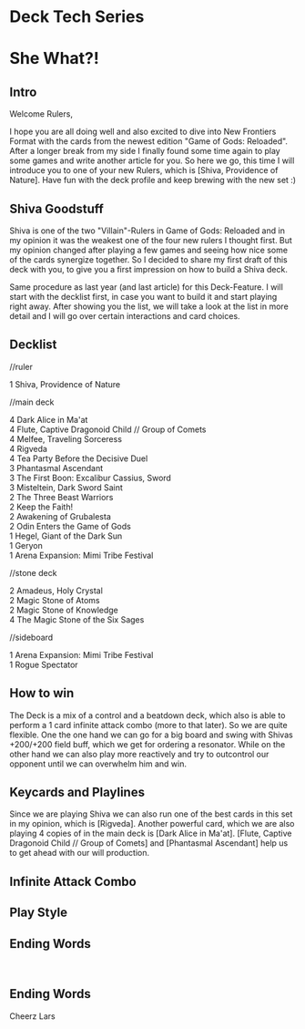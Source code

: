 # **Deck Tech Series**

# She What?!

## Intro

Welcome Rulers,
 
I hope you are all doing well and also excited to dive into New Frontiers Format with 
the cards from the newest edition "Game of Gods: Reloaded". After a longer break from my side I finally 
found some time again to play some games and write another article for you. 
So here we go, this time I will introduce you to one of your new Rulers,
which is [Shiva, Providence of Nature]. 
Have fun with the deck profile and keep brewing with the new set :)

 	
## Shiva Goodstuff

Shiva is one of the two "Villain"-Rulers in Game of Gods: Reloaded and in my opinion it was the weakest 
one of the four new rulers I thought first. But my opinion changed after playing a few games and seeing 
how nice some of the cards synergize together. So I decided to share my first draft of this deck with 
you, to give you a first impression on how to build a Shiva deck.

Same procedure as last year (and last article) for this Deck-Feature. I will start with the decklist 
first, in case you want to build it and start playing right away. After showing you the list, we will 
take a look at the list in more detail and I will go over certain interactions and card choices.
	
## Decklist	
//ruler

1 Shiva, Providence of Nature


//main deck

4 Dark Alice in Ma'at <br />
4 Flute, Captive Dragonoid Child // Group of Comets <br />
4 Melfee, Traveling Sorceress <br />
4 Rigveda <br />
4 Tea Party Before the Decisive Duel <br />
3 Phantasmal Ascendant <br />
3 The First Boon: Excalibur Cassius, Sword <br />
3 Misteltein, Dark Sword Saint <br />
2 The Three Beast Warriors <br />
2 Keep the Faith! <br />
2 Awakening of Grubalesta <br />
2 Odin Enters the Game of Gods <br />
1 Hegel, Giant of the Dark Sun <br />
1 Geryon <br />
1 Arena Expansion: Mimi Tribe Festival <br />


//stone deck

2 Amadeus, Holy Crystal <br />
2 Magic Stone of Atoms <br />
2 Magic Stone of Knowledge <br />
4 The Magic Stone of the Six Sages <br />


//sideboard

1 Arena Expansion: Mimi Tribe Festival <br />
1 Rogue Spectator <br />


## How to win	
The Deck is a mix of a control and a beatdown deck, which also is able to perform a 1 card infinite 
attack combo (more to that later). So we are quite flexible. One the one hand we can go for a big board 
and swing with Shivas +200/+200 field buff, which we get for ordering a resonator. While on the other 
hand we can also play more reactively and try to outcontrol our opponent until we can overwhelm him and 
win.

## Keycards and Playlines	
Since we are playing Shiva we can also run one of the best cards in this set in my opinion, which is 
[Rigveda]. Another powerful card, which we are also playing 4 copies of in the main deck is 
[Dark Alice in Ma'at]. [Flute, Captive Dragonoid Child // Group of Comets] and [Phantasmal Ascendant] help us to get ahead with our will production. 


## Infinite Attack Combo	
## Play Style	
## Ending Words	

 

## Ending Words

Cheerz
Lars

